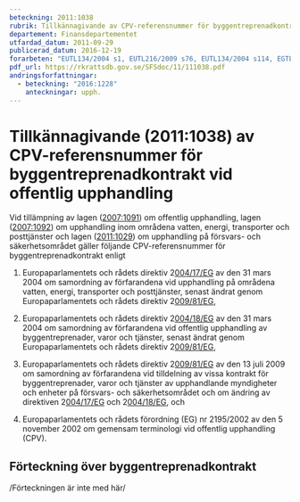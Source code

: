 ```yaml
---
beteckning: 2011:1038
rubrik: Tillkännagivande av CPV-referensnummer för byggentreprenadkontrakt vid offentlig upphandling
departement: Finansdepartementet
utfardad_datum: 2011-09-29
publicerad_datum: 2016-12-19
forarbeten: "EUTL134/2004 s1, EUTL216/2009 s76, EUTL134/2004 s114, EGTL340/2002 s1"
pdf_url: https://rkrattsdb.gov.se/SFSdoc/11/111038.pdf
andringsforfattningar:
  - beteckning: "2016:1228"
    anteckningar: upph.
---
```


# Tillkännagivande (2011:1038) av CPV-referensnummer för byggentreprenadkontrakt vid offentlig upphandling

Vid tillämpning av lagen ([2007:1091](https://selex.se/eli/sfs/2007/1091)) om offentlig upphandling, lagen ([2007:1092](https://selex.se/eli/sfs/2007/1092)) om upphandling inom områdena vatten, energi, transporter och posttjänster och lagen ([2011:1029](https://selex.se/eli/sfs/2011/1029)) om upphandling på försvars- och säkerhetsområdet gäller följande CPV-referensnummer för byggentreprenadkontrakt enligt

1. Europaparlamentets och rådets direktiv 2[004/17/EG](https://eur-lex.europa.eu/legal-content/SV/ALL/?uri=celex%3A3004L0017) av den 31 mars 2004 om samordning av förfarandena vid upphandling på områdena vatten, energi, transporter och posttjänster, senast ändrat genom Europaparlamentets och rådets direktiv 2[009/81/EG](https://eur-lex.europa.eu/legal-content/SV/ALL/?uri=celex%3A3009L0081),

2. Europaparlamentets och rådets direktiv 2[004/18/EG](https://eur-lex.europa.eu/legal-content/SV/ALL/?uri=celex%3A3004L0018) av den 31 mars 2004 om samordning av förfarandena vid offentlig upphandling av byggentreprenader, varor och tjänster, senast ändrat genom Europaparlamentets och rådets direktiv 2[009/81/EG](https://eur-lex.europa.eu/legal-content/SV/ALL/?uri=celex%3A3009L0081),

3. Europaparlamentets och rådets direktiv 2[009/81/EG](https://eur-lex.europa.eu/legal-content/SV/ALL/?uri=celex%3A3009L0081) av den 13 juli 2009 om samordning av förfarandena vid tilldelning av vissa kontrakt för byggentreprenader, varor och tjänster av upphandlande myndigheter och enheter på försvars- och säkerhetsområdet och om ändring av direktiven 2[004/17/EG](https://eur-lex.europa.eu/legal-content/SV/ALL/?uri=celex%3A3004L0017) och 2[004/18/EG](https://eur-lex.europa.eu/legal-content/SV/ALL/?uri=celex%3A3004L0018), och

4. Europaparlamentets och rådets förordning (EG) nr 2195/2002 av den 5 november 2002 om gemensam terminologi vid offentlig upphandling (CPV).

## Förteckning över byggentreprenadkontrakt

/Förteckningen är inte med här/